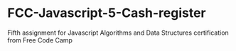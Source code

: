# FCC-Javascript-5-Cash-register
Fifth assignment for Javascript Algorithms and Data Structures certification from Free Code Camp

